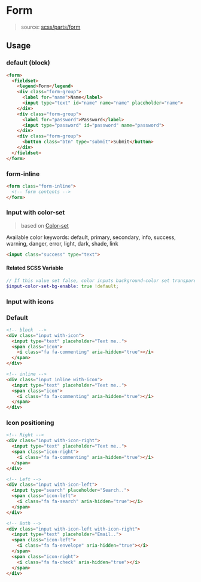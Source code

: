 # Form

> source: [scss/parts/form](../../src/scss/parts/_form.scss)

## Usage

### default (block)

```html
<form>
  <fieldset>
    <legend>Form</legend>
    <div class="form-group">
      <label for="name">Name</label>
      <input type="text" id="name" name="name" placeholder="name">
    </div>
    <div class="form-group">
      <label for="password">Password</label>
      <input type="password" id="password" name="password">
    </div>
    <div class="form-group">
      <button class="btn" type="submit">Submit</button>
    </div>
  </fieldset>
</form>
```

### form-inline

```html
<form class="form-inline">
  <!-- form contents -->
</form>
```

### Input with color-set

> based on [Color-set](color-set.md)

Available color keywords: default, primary, secondary, info, success, warning, danger, error, light, dark, shade, link

```html
<input class="success" type="text">
```

#### Related SCSS Variable

```scss
// If this value set false, color inputs background-color set transparent.
$input-color-set-bg-enable: true !default;
```

### Input with icons

### Default

```html
<!-- block  -->
<div class="input with-icon">
  <input type="text" placeholder="Text me..">
  <span class="icon">
    <i class="fa fa-commenting" aria-hidden="true"></i>
  </span>
</div>

<!-- inline -->
<div class="input inline with-icon">
  <input type="text" placeholder="Text me..">
  <span class="icon">
    <i class="fa fa-commenting" aria-hidden="true"></i>
  </span>
</div>
```

### Icon positioning

```html
<!-- Right -->
<div class="input with-icon-right">
  <input type="text" placeholder="Text me..">
  <span class="icon-right">
    <i class="fa fa-commenting" aria-hidden="true"></i>
  </span>
</div>

<!-- Left -->
<div class="input with-icon-left">
  <input type="search" placeholder="Search..">
  <span class="icon-left">
    <i class="fa fa-search" aria-hidden="true"></i>
  </span>
</div>

<!-- Both -->
<div class="input with-icon-left with-icon-right">
  <input type="text" placeholder="Email..">
  <span class="icon-left">
    <i class="fa fa-envelope" aria-hidden="true"></i>
  </span>
  <span class="icon-right">
    <i class="fa fa-check" aria-hidden="true"></i>
  </span>
</div>
```
